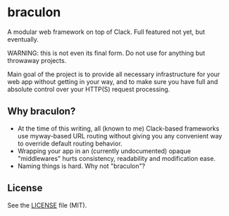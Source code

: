 # braculon

A modular web framework on top of Clack. Full featured not yet, but eventually.

WARNING: this is not even its final form.
Do not use for anything but throwaway projects.

Main goal of the project is to provide all necessary infrastructure for your web app
 without getting in your way, and to make sure you have full and absolute control
 over your HTTP(S) request processing.

## Why braculon?

- At the time of this writing, all (known to me) Clack-based frameworks use myway-based URL routing without giving you any convenient way to override default routing behavior.
- Wrapping your app in an (currently undocumented) opaque "middlewares" hurts consistency, readability and modification ease.
- Naming things is hard. Why not "braculon"?

## License

See the [LICENSE](LICENSE.md) file (MIT).